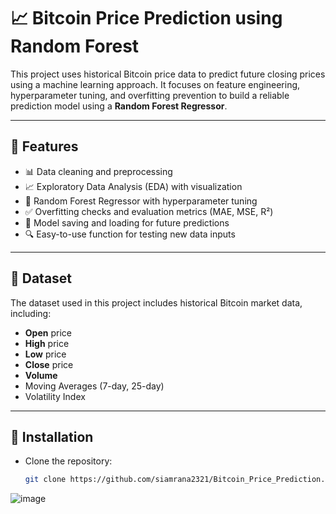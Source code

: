 # 📈 Bitcoin Price Prediction using Random Forest

This project uses historical Bitcoin price data to predict future closing prices using a machine learning approach. It focuses on feature engineering, hyperparameter tuning, and overfitting prevention to build a reliable prediction model using a **Random Forest Regressor**.

---

## 🚀 Features

- 📊 Data cleaning and preprocessing
- 📈 Exploratory Data Analysis (EDA) with visualization
- 🌲 Random Forest Regressor with hyperparameter tuning
- ✅ Overfitting checks and evaluation metrics (MAE, MSE, R²)
- 💾 Model saving and loading for future predictions
- 🔍 Easy-to-use function for testing new data inputs

---

## 📂 Dataset

The dataset used in this project includes historical Bitcoin market data, including:
- **Open** price
- **High** price
- **Low** price
- **Close** price
- **Volume**
- Moving Averages (7-day, 25-day)
- Volatility Index

---

## 🔧 Installation

- Clone the repository:
   ```bash
   git clone https://github.com/siamrana2321/Bitcoin_Price_Prediction.git

![image](https://github.com/user-attachments/assets/3a7bbe41-a98d-4996-af9a-0803dd6f34cd)


